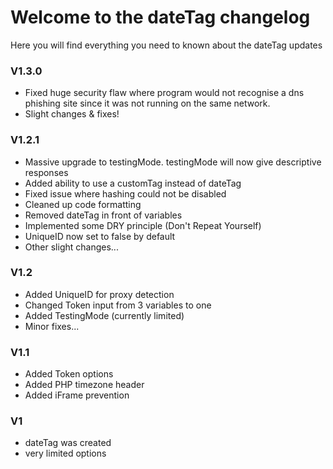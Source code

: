 # Welcome to the dateTag changelog
Here you will find everything you need to known about the dateTag updates

### V1.3.0
- Fixed huge security flaw where program would not recognise a dns phishing site since it was not running on the same network.
- Slight changes & fixes!

### V1.2.1
- Massive upgrade to testingMode. testingMode will now give descriptive responses
- Added ability to use a customTag instead of dateTag
- Fixed issue where hashing could not be disabled
- Cleaned up code formatting
- Removed dateTag in front of variables
- Implemented some DRY principle (Don't Repeat Yourself)
- UniqueID now set to false by default
- Other slight changes... 

### V1.2
- Added UniqueID for proxy detection
- Changed Token input from 3 variables to one
- Added TestingMode (currently limited)
- Minor fixes...

### V1.1
- Added Token options
- Added PHP timezone header
- Added iFrame prevention

### V1
- dateTag was created
- very limited options

